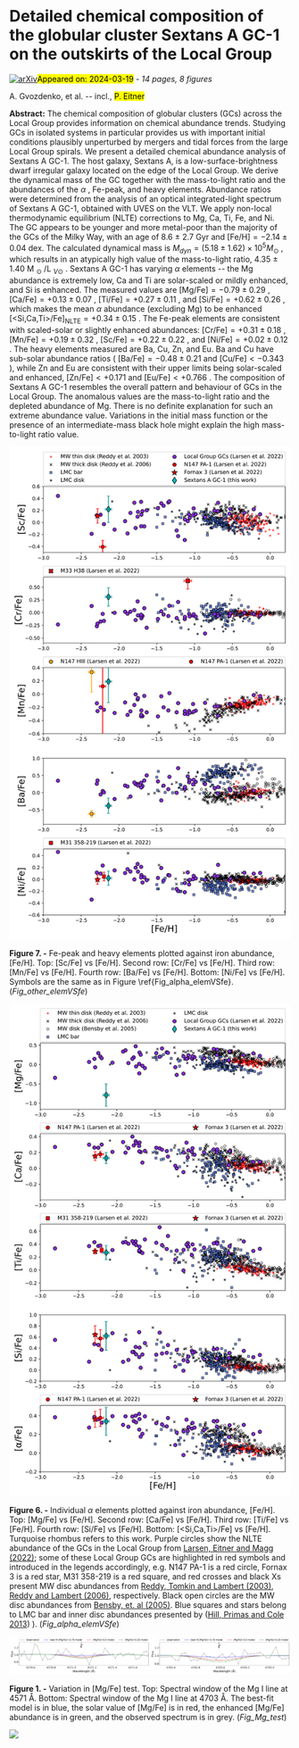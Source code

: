 <div class="macros" style="visibility:hidden;">
$\newcommand{\ensuremath}{}$
$\newcommand{\xspace}{}$
$\newcommand{\object}[1]{\texttt{#1}}$
$\newcommand{\farcs}{{.}''}$
$\newcommand{\farcm}{{.}'}$
$\newcommand{\arcsec}{''}$
$\newcommand{\arcmin}{'}$
$\newcommand{\ion}[2]{#1#2}$
$\newcommand{\textsc}[1]{\textrm{#1}}$
$\newcommand{\hl}[1]{\textrm{#1}}$
$\newcommand{\footnote}[1]{}$</div>



<div id="title">

# Detailed chemical composition of the globular cluster Sextans A GC-1 on the outskirts of the Local Group

</div>
<div id="comments">

[![arXiv](https://img.shields.io/badge/arXiv-2403.10597-b31b1b.svg)](https://arxiv.org/abs/2403.10597)<mark>Appeared on: 2024-03-19</mark> -  _14 pages, 8 figures_

</div>
<div id="authors">

A. Gvozdenko, et al. -- incl., <mark>P. Eitner</mark>

</div>
<div id="abstract">

**Abstract:** The chemical composition of globular clusters (GCs) across the Local Group provides information on chemical abundance trends. Studying GCs in isolated systems in particular provides us with important initial conditions plausibly unperturbed by mergers and tidal forces from the large Local Group spirals. We present a detailed chemical abundance analysis of Sextans A GC-1. The host galaxy, Sextans A, is a low-surface-brightness dwarf irregular galaxy located on the edge of the Local Group. We derive the dynamical mass of the GC together with the mass-to-light ratio and the abundances of the $\alpha$ , Fe-peak, and heavy elements. Abundance ratios were determined from the analysis of an optical integrated-light spectrum of Sextans A GC-1, obtained with UVES on the VLT. We apply non-local thermodynamic equilibrium (NLTE) corrections to Mg, Ca, Ti, Fe, and Ni. The GC appears to be younger and more metal-poor than the majority of the GCs of the Milky Way, with an age of 8.6 $\pm$ 2.7 Gyr and $\text{[Fe/H]}=-2.14\pm0.04$ dex. The calculated dynamical mass is $M_{dyn}=(5.18 \pm1.62) \times 10^5 M_{\odot}$ , which results in an atypically high value of the mass-to-light ratio, 4.35 $\pm$ 1.40 M $_{\odot}$ /L $_{V \odot}$ . Sextans A GC-1 has varying $\alpha$ elements -- the Mg abundance is extremely low, Ca and Ti are solar-scaled or mildly enhanced, and Si is enhanced. The measured values are $\text{[Mg/Fe]}=-0.79\pm0.29$ , $\text{[Ca/Fe]}=+0.13\pm0.07$ , $\text{[Ti/Fe]}=+0.27\pm0.11$ , and $\text{[Si/Fe]}=+0.62\pm0.26$ , which makes the mean $\alpha$ abundance (excluding Mg) to be enhanced $\text{[<Si,Ca,Ti>/Fe]}_{\text{NLTE}}=+0.34\pm0.15$ . The Fe-peak elements are consistent with scaled-solar or slightly enhanced abundances: $\text{[Cr/Fe]}=+0.31\pm0.18$ , $\text{[Mn/Fe]}=+0.19\pm0.32$ , $\text{[Sc/Fe]}=+0.22\pm0.22$ , and $\text{[Ni/Fe]}=+0.02\pm0.12$ . The heavy elements measured are Ba, Cu, Zn, and Eu. Ba and Cu have sub-solar abundance ratios ( $\text{[Ba/Fe]}=-0.48\pm0.21$ and $\text{[Cu/Fe]}<-0.343$ ), while Zn and Eu are consistent with their upper limits being solar-scaled and enhanced, $\text{[Zn/Fe]}<+0.171$ and $\text{[Eu/Fe]}<+0.766$ . The composition of Sextans A GC-1 resembles the overall pattern and behaviour of GCs in the Local Group. The anomalous values are the mass-to-light ratio and the depleted abundance of Mg. There is no definite explanation for such an extreme abundance value. Variations in the initial mass function or the presence of an intermediate-mass black hole might explain the high mass-to-light ratio value.

</div>

<div id="div_fig1">

<img src="tmp_2403.10597/./other_elem_GC.png" alt="Fig7" width="100%"/>

**Figure 7. -** Fe-peak and heavy elements plotted against iron abundance, [Fe/H]. Top: [Sc/Fe] vs [Fe/H]. Second row: [Cr/Fe] vs [Fe/H]. Third row: [Mn/Fe] vs [Fe/H]. Fourth row: [Ba/Fe] vs [Fe/H]. Bottom: [Ni/Fe] vs [Fe/H].  Symbols are the same as in Figure \ref{Fig_alpha_elemVSfe}.
 (*Fig_other_elemVSfe*)

</div>
<div id="div_fig2">

<img src="tmp_2403.10597/./alpha_elem_GC.png" alt="Fig6" width="100%"/>

**Figure 6. -** Individual $\alpha$ elements plotted against iron abundance, [Fe/H]. Top: [Mg/Fe] vs [Fe/H]. Second row: [Ca/Fe] vs [Fe/H]. Third row: [Ti/Fe] vs [Fe/H]. Fourth row: [Si/Fe] vs [Fe/H]. Bottom: $\text{[<Si,Ca,Ti>/Fe]}$ vs [Fe/H]. Turquoise rhombus refers to this work. Purple circles show the NLTE abundance of the GCs in the Local Group from [Larsen, Eitner and Magg (2022)]();
some of these Local Group GCs are highlighted in red symbols and introduced in the legends accordingly, e.g. N147 PA-1 is a red circle, Fornax 3 is a red star, M31 358-219 is a red square,
and red crosses and black Xs present MW disc abundances from [Reddy, Tomkin and Lambert (2003)](), [Reddy and Lambert (2006)](), respectively.
Black open circles are the MW disc abundances from [Bensby, et. al (2005)]().
Blue squares and stars belong to LMC bar and inner disc abundances presented by  ([Hill, Primas and Cole 2013]()) ).
 (*Fig_alpha_elemVSfe*)

</div>
<div id="div_fig3">

<img src="tmp_2403.10597/./Mg45.png" alt="Fig1.1" width="50%"/><img src="tmp_2403.10597/./Mg47.png" alt="Fig1.2" width="50%"/>

**Figure 1. -** Variation in [Mg/Fe] test. Top: Spectral window of the Mg I line at 4571 Å. Bottom: Spectral window of the Mg I line at 4703 Å.
The best-fit model is in blue, the solar value of [Mg/Fe] is in red, the enhanced [Mg/Fe] abundance is in green, and the observed spectrum is in grey. (*Fig_Mg_test*)

</div><div id="qrcode"><img src=https://api.qrserver.com/v1/create-qr-code/?size=100x100&data="https://arxiv.org/abs/2403.10597"></div>
